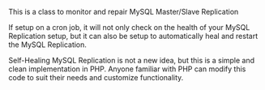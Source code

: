 This is a class to monitor and repair MySQL Master/Slave Replication

If setup on a cron job, it will not only check on the health of your
MySQL Replication setup, but it can also be setup to automatically
heal and restart the MySQL Replication.

Self-Healing MySQL Replication is not a new idea, but this is a simple and
clean implementation in PHP.  Anyone familiar with PHP can modify this code
to suit their needs and customize functionality.